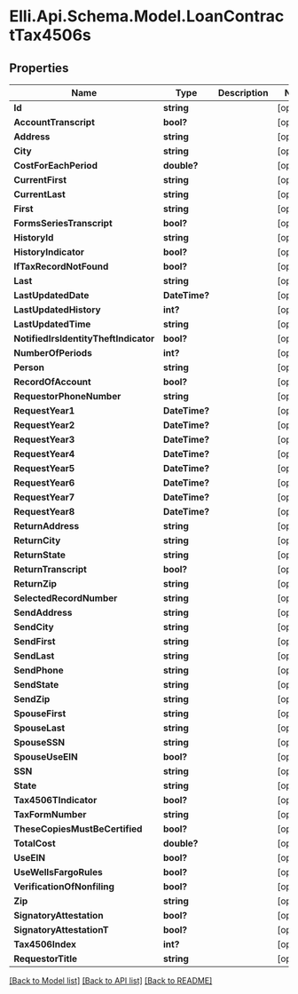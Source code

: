 # Elli.Api.Schema.Model.LoanContractTax4506s
## Properties

Name | Type | Description | Notes
------------ | ------------- | ------------- | -------------
**Id** | **string** |  | [optional] 
**AccountTranscript** | **bool?** |  | [optional] 
**Address** | **string** |  | [optional] 
**City** | **string** |  | [optional] 
**CostForEachPeriod** | **double?** |  | [optional] 
**CurrentFirst** | **string** |  | [optional] 
**CurrentLast** | **string** |  | [optional] 
**First** | **string** |  | [optional] 
**FormsSeriesTranscript** | **bool?** |  | [optional] 
**HistoryId** | **string** |  | [optional] 
**HistoryIndicator** | **bool?** |  | [optional] 
**IfTaxRecordNotFound** | **bool?** |  | [optional] 
**Last** | **string** |  | [optional] 
**LastUpdatedDate** | **DateTime?** |  | [optional] 
**LastUpdatedHistory** | **int?** |  | [optional] 
**LastUpdatedTime** | **string** |  | [optional] 
**NotifiedIrsIdentityTheftIndicator** | **bool?** |  | [optional] 
**NumberOfPeriods** | **int?** |  | [optional] 
**Person** | **string** |  | [optional] 
**RecordOfAccount** | **bool?** |  | [optional] 
**RequestorPhoneNumber** | **string** |  | [optional] 
**RequestYear1** | **DateTime?** |  | [optional] 
**RequestYear2** | **DateTime?** |  | [optional] 
**RequestYear3** | **DateTime?** |  | [optional] 
**RequestYear4** | **DateTime?** |  | [optional] 
**RequestYear5** | **DateTime?** |  | [optional] 
**RequestYear6** | **DateTime?** |  | [optional] 
**RequestYear7** | **DateTime?** |  | [optional] 
**RequestYear8** | **DateTime?** |  | [optional] 
**ReturnAddress** | **string** |  | [optional] 
**ReturnCity** | **string** |  | [optional] 
**ReturnState** | **string** |  | [optional] 
**ReturnTranscript** | **bool?** |  | [optional] 
**ReturnZip** | **string** |  | [optional] 
**SelectedRecordNumber** | **string** |  | [optional] 
**SendAddress** | **string** |  | [optional] 
**SendCity** | **string** |  | [optional] 
**SendFirst** | **string** |  | [optional] 
**SendLast** | **string** |  | [optional] 
**SendPhone** | **string** |  | [optional] 
**SendState** | **string** |  | [optional] 
**SendZip** | **string** |  | [optional] 
**SpouseFirst** | **string** |  | [optional] 
**SpouseLast** | **string** |  | [optional] 
**SpouseSSN** | **string** |  | [optional] 
**SpouseUseEIN** | **bool?** |  | [optional] 
**SSN** | **string** |  | [optional] 
**State** | **string** |  | [optional] 
**Tax4506TIndicator** | **bool?** |  | [optional] 
**TaxFormNumber** | **string** |  | [optional] 
**TheseCopiesMustBeCertified** | **bool?** |  | [optional] 
**TotalCost** | **double?** |  | [optional] 
**UseEIN** | **bool?** |  | [optional] 
**UseWellsFargoRules** | **bool?** |  | [optional] 
**VerificationOfNonfiling** | **bool?** |  | [optional] 
**Zip** | **string** |  | [optional] 
**SignatoryAttestation** | **bool?** |  | [optional] 
**SignatoryAttestationT** | **bool?** |  | [optional] 
**Tax4506Index** | **int?** |  | [optional] 
**RequestorTitle** | **string** |  | [optional] 

[[Back to Model list]](../README.md#documentation-for-models) [[Back to API list]](../README.md#documentation-for-api-endpoints) [[Back to README]](../README.md)

